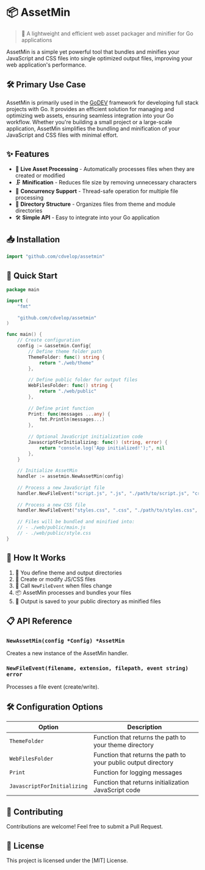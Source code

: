 # 📦 AssetMin

> 🚀 A lightweight and efficient web asset packager and minifier for Go applications

AssetMin is a simple yet powerful tool that bundles and minifies your JavaScript and CSS files into single optimized output files, improving your web application's performance.
## 🛠️ Primary Use Case

AssetMin is primarily used in the [GoDEV](https://github.com/cdvelop/godev) framework for developing full stack projects with Go. It provides an efficient solution for managing and optimizing web assets, ensuring seamless integration into your Go workflow. Whether you're building a small project or a large-scale application, AssetMin simplifies the bundling and minification of your JavaScript and CSS files with minimal effort.

## ✨ Features

- 🔄 **Live Asset Processing** - Automatically processes files when they are created or modified
- 🗜️ **Minification** - Reduces file size by removing unnecessary characters
- 🔌 **Concurrency Support** - Thread-safe operation for multiple file processing
- 📁 **Directory Structure** - Organizes files from theme and module directories
- 🛠️ **Simple API** - Easy to integrate into your Go application

## 📥 Installation

```go
import "github.com/cdvelop/assetmin"
```

## 🚀 Quick Start

```go
package main

import (
	"fmt"
	
	"github.com/cdvelop/assetmin"
)

func main() {
	// Create configuration
	config := &assetmin.Config{
		// Define theme folder path
		ThemeFolder: func() string { 
			return "./web/theme" 
		},
		
		// Define public folder for output files
		WebFilesFolder: func() string { 
			return "./web/public" 
		},
		
		// Define print function
		Print: func(messages ...any) {
			fmt.Println(messages...)
		},
		
		// Optional JavaScript initialization code
		JavascriptForInitializing: func() (string, error) {
			return "console.log('App initialized!');", nil
		},
	}
	
	// Initialize AssetMin
	handler := assetmin.NewAssetMin(config)
	
	// Process a new JavaScript file
	handler.NewFileEvent("script.js", ".js", "./path/to/script.js", "create")
	
	// Process a new CSS file
	handler.NewFileEvent("styles.css", ".css", "./path/to/styles.css", "create")
	
	// Files will be bundled and minified into:
	// - ./web/public/main.js
	// - ./web/public/style.css
}
```

## 🔄 How It Works

1. 📁 You define theme and output directories
2. 📝 Create or modify JS/CSS files
3. 🔄 Call `NewFileEvent` when files change
4. 📦 AssetMin processes and bundles your files
5. 🚀 Output is saved to your public directory as minified files

## 📋 API Reference

### `NewAssetMin(config *Config) *AssetMin`

Creates a new instance of the AssetMin handler.

### `NewFileEvent(filename, extension, filepath, event string) error`

Processes a file event (create/write).

## 🛠️ Configuration Options

| Option | Description |
|--------|-------------|
| `ThemeFolder` | Function that returns the path to your theme directory |
| `WebFilesFolder` | Function that returns the path to your public output directory |
| `Print` | Function for logging messages |
| `JavascriptForInitializing` | Function that returns initialization JavaScript code |

## 🤝 Contributing

Contributions are welcome! Feel free to submit a Pull Request.

## 📄 License

This project is licensed under the [MIT] License.
